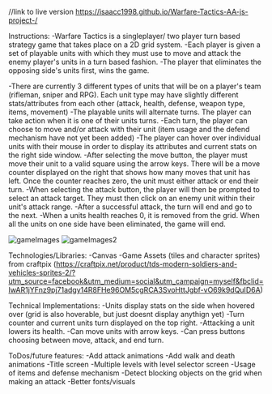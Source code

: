 //link to live version
 https://isaacc1998.github.io/Warfare-Tactics-AA-js-project-/

Instructions:
-Warfare Tactics is a singleplayer/ two player turn based strategy game that takes place on a 2D grid system.
-Each player is given a set of playable units with which they must use to move and attack the enemy player's units in a turn based fashion.
-The player that eliminates the opposing side's units first, wins the game.

-There are currently 3 different types of units that will be on a player's team (rifleman, sniper and RPG). Each unit type may have slightly different stats/attributes from each other (attack, health, defense, weapon type, items, movement)
-The playable units will alternate turns. The player can take action when it is one of their units turns.
-Each turn, the player can choose to move and/or attack with their unit (item usage and the defend mechanism have not yet been added)
-The player can hover over individual units with their mouse in order to display its attributes and current stats on the right side window.
-After selecting the move button, the player must move their unit to a valid square using the arrow keys. There will be a move counter displayed on the right that shows how many moves that unit has left. Once the counter reaches zero, the unit must either attack or end their turn.
-When selecting the attack button, the player will then be prompted to select an attack target. They must then click on an enemy unit within their unit's attack range.
-After a successful attack, the turn will end and go to the next.
-When a units health reaches 0, it is removed from the grid. When all the units on one side have been eliminated, the game will end.

![gameImages](https://i.imgur.com/lcPceFX.png)
![gameImages2](https://i.imgur.com/IhwsZW3.png)

Technologies/Libraries:
-Canvas
-Game Assets (tiles and character sprites) from craftpix (https://craftpix.net/product/tds-modern-soldiers-and-vehicles-sprites-2/?utm_source=facebook&utm_medium=social&utm_campaign=myself&fbclid=IwAR1jYFnz9pj71adgy14R8FHe96OM5cgRCA3SvoHttJgbf-vO69k9dQuID6A)

Technical Implementations:
-Units display stats on the side when hovered over (grid is also hoverable, but just doesnt display anythign yet)
-Turn counter and current units turn displayed on the top right.
-Attacking a unit lowers its health.
-Can move units with arrow keys.
-Can press buttons choosing between move, attack, and end turn.

ToDos/future features:
-Add attack animations
-Add walk and death animations
-Title screen
-Multiple levels with level selector screen
-Usage of items and defense mechanism
-Detect blocking objects on the grid when making an attack
-Better fonts/visuals
